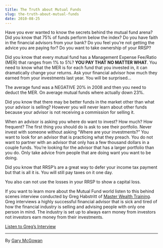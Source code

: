 ```yaml
---
title: The Truth about Mutual Funds
slug: the-truth-about-mutual-funds
date: 2010-08-25
---
```


Have you ever wanted to know the secrets behind the mutual fund arena? Did you know that 75% of funds perform below the index? Do you have faith in the financial advisors from your bank? Do you feel you’re not getting the advice you are paying for? Do you want to take ownership of your RRSP?

Did you know that every mutual fund has a Management Expense Fee/Ratio (MER) that ranges from 1% to 5%? **YOU PAY THAT NO MATTER WHAT**. You need to know what the MER is for each fund that you invested in, it can dramatically change your returns. Ask your financial advisor how much they earned from your investments last year. You will be surprised…

The average fund was a NEGATIVE 20% in 2008 and then you need to deduct the MER. On average mutual funds where actually down 23%.

Did you know that there may be better funds in the market other than what your advisor is selling? However you will never learn about other funds because your advisor is not receiving a commission for selling it.

When an advisor is asking you where do want to invest? How much? How frequent? The first thing you should do is ask to see their portfolio. Never invest with someone without asking “Where are your investments?” You want to look for an advisor that is practicing what they preach. You do not want to partner with an advisor that only has a few thousand dollars in a couple funds. You’re looking for the advisor that has a larger portfolio than you do. Only take advice from people that are doing want you want to be doing.

Did you know that RRSP’s are a great way to defer your income tax payment but that is all it is. You will still pay taxes on it one day.

You also can not use the losses in your RRSP to show a capital loss.

If you want to learn more about the Mutual Fund world listen to this behind scenes interview conducted by Greg Habstritt of [Master Wealth Training](http://www.masterwealthtraining.com/). Greg interviews a highly successful financial advisor that is sick and tired of how the financial industry is selling and advising people with only one person in mind. The industry is set up to always earn money from investors not investors earn money from their investments.

[Listen to Greg’s Interview](http://realestateventures.ca/index/wp-content/uploads/2009/04/RRSPCC0.mp3)

---
By [Gary McGowan](http://realestateventures.ca/index/resources)